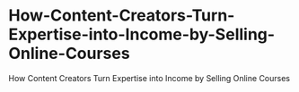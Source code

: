# How-Content-Creators-Turn-Expertise-into-Income-by-Selling-Online-Courses
How Content Creators Turn Expertise into Income by Selling Online Courses
